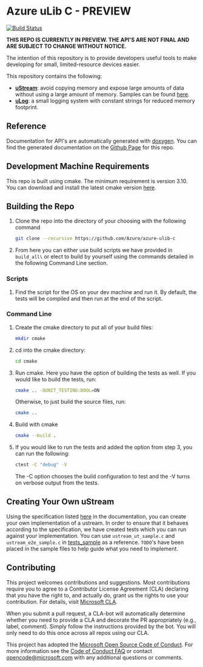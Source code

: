 # Azure uLib C - PREVIEW

[![Build Status](https://azure-iot-sdks.visualstudio.com/azure-iot-stuben/_apis/build/status/azure-iot-ulib/azure-iot-ulib-build?branchName=master)](https://azure-iot-sdks.visualstudio.com/azure-iot-stuben/_build/latest?definitionId=176&branchName=master)

**THIS REPO IS CURRENTLY IN PREVIEW. THE API'S ARE NOT FINAL AND ARE SUBJECT TO CHANGE WITHOUT NOTICE.**

The intention of this repository is to provide developers useful tools to make developing for small, limited-resource devices easier.

This repository contains the following:

* [**uStream**](https://azure.github.io/azure-ulib-c/ustream__base_8h.html): avoid copying memory and expose large amounts of data without using a large amount of memory. Samples can be found [here](https://github.com/Azure/azure-ulib-c/tree/master/samples).
* [**uLog**](https://azure.github.io/azure-ulib-c/ulog_8h.html): a small logging system with constant strings for reduced memory footprint.

## Reference

Documentation for API's are automatically generated with [doxygen](http://www.doxygen.nl/). You can find the generated documentation
on the [Github Page](https://azure.github.io/azure-ulib-c) for this repo.

## Development Machine Requirements

This repo is built using cmake. The minimum requirement is version 3.10. You can download and install the latest cmake version [here](https://cmake.org/).

## Building the Repo

1. Clone the repo into the directory of your choosing with the following command

    ```bash
    git clone --recursive https://github.com/Azure/azure-ulib-c
    ```

2. From here you can either use build scripts we have provided in `build_all\` or elect to build by yourself using the commands detailed in the following Command Line section.

### Scripts

1. Find the script for the OS on your dev machine and run it. By default, the tests will be compiled and then run at the end of the script.

### Command Line

1. Create the cmake directory to put all of your build files:

    ```bash
    mkdir cmake
    ```

2. cd into the cmake directory:

    ```bash
    cd cmake
    ```

3. Run cmake. Here you have the option of building the tests as well. If you would like to build the tests, run:

    ```bash
    cmake .. -DUNIT_TESTING:BOOL=ON
    ```

    Otherwise, to just build the source files, run:

    ```bash
    cmake ..
    ```

4. Build with cmake

    ```bash
    cmake --build .
    ```

5. If you would like to run the tests and added the option from step 3, you can run the following:

    ```bash
    ctest -C "debug" -V
    ```

    The -C option chooses the build configuration to test and the -V turns on verbose output from the tests.

## Creating Your Own uStream

Using the specification listed [here](https://azure.github.io/azure-ulib-c/ustream__base_8h.html) in the
documentation, you can create your own implementation of a ustream. In order to ensure that it behaves
according to the specification, we have created tests which you can run against your implementation. 
You can use `ustream_ut_sample.c` and `ustream_e2e_sample.c` in [tests_sample](tests/tests_sample) as a
reference. `TODO`'s have been placed in the sample files to help guide what you need to implement.

## Contributing

This project welcomes contributions and suggestions.  Most contributions require you to agree to a
Contributor License Agreement (CLA) declaring that you have the right to, and actually do, grant us
the rights to use your contribution. For details, visit [Microsoft CLA](https://cla.microsoft.com).

When you submit a pull request, a CLA-bot will automatically determine whether you need to provide
a CLA and decorate the PR appropriately (e.g., label, comment). Simply follow the instructions
provided by the bot. You will only need to do this once across all repos using our CLA.

This project has adopted the [Microsoft Open Source Code of Conduct](https://opensource.microsoft.com/codeofconduct/).
For more information see the [Code of Conduct FAQ](https://opensource.microsoft.com/codeofconduct/faq/) or
contact [opencode@microsoft.com](mailto:opencode@microsoft.com) with any additional questions or comments.

